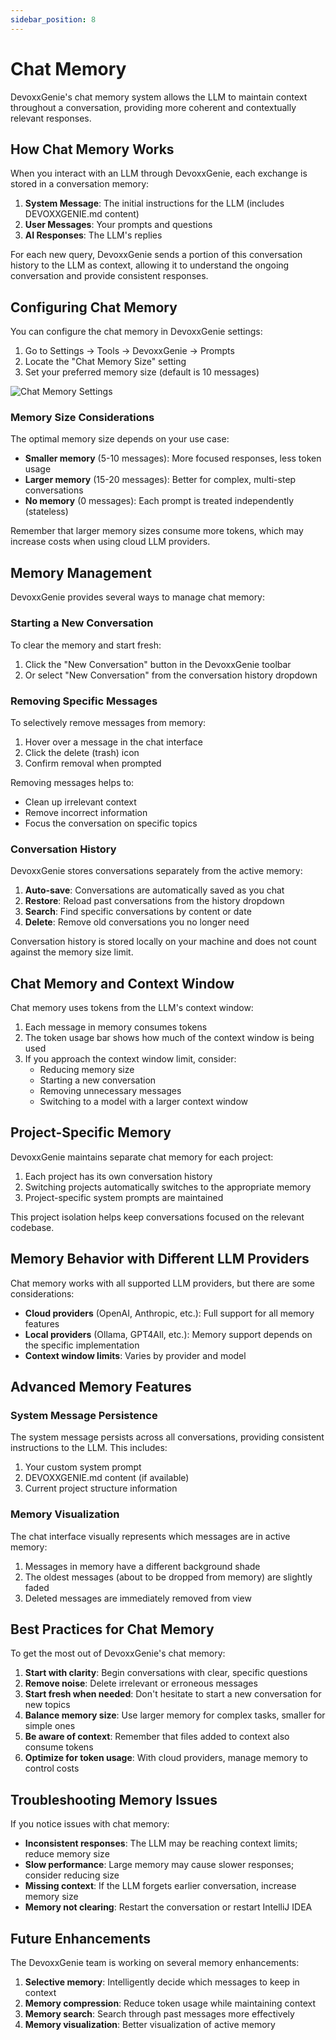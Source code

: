 ```yaml
---
sidebar_position: 8
---
```


# Chat Memory

DevoxxGenie's chat memory system allows the LLM to maintain context throughout a conversation, providing more coherent and contextually relevant responses.

## How Chat Memory Works

When you interact with an LLM through DevoxxGenie, each exchange is stored in a conversation memory:

1. **System Message**: The initial instructions for the LLM (includes DEVOXXGENIE.md content)
2. **User Messages**: Your prompts and questions
3. **AI Responses**: The LLM's replies

For each new query, DevoxxGenie sends a portion of this conversation history to the LLM as context, allowing it to understand the ongoing conversation and provide consistent responses.

## Configuring Chat Memory

You can configure the chat memory in DevoxxGenie settings:

1. Go to Settings → Tools → DevoxxGenie → Prompts
2. Locate the "Chat Memory Size" setting
3. Set your preferred memory size (default is 10 messages)

![Chat Memory Settings](/img/chat-memory-settings.png)

### Memory Size Considerations

The optimal memory size depends on your use case:

- **Smaller memory** (5-10 messages): More focused responses, less token usage
- **Larger memory** (15-20 messages): Better for complex, multi-step conversations
- **No memory** (0 messages): Each prompt is treated independently (stateless)

Remember that larger memory sizes consume more tokens, which may increase costs when using cloud LLM providers.

## Memory Management

DevoxxGenie provides several ways to manage chat memory:

### Starting a New Conversation

To clear the memory and start fresh:

1. Click the "New Conversation" button in the DevoxxGenie toolbar
2. Or select "New Conversation" from the conversation history dropdown

### Removing Specific Messages

To selectively remove messages from memory:

1. Hover over a message in the chat interface
2. Click the delete (trash) icon
3. Confirm removal when prompted

Removing messages helps to:
- Clean up irrelevant context
- Remove incorrect information
- Focus the conversation on specific topics

### Conversation History

DevoxxGenie stores conversations separately from the active memory:

1. **Auto-save**: Conversations are automatically saved as you chat
2. **Restore**: Reload past conversations from the history dropdown
3. **Search**: Find specific conversations by content or date
4. **Delete**: Remove old conversations you no longer need

Conversation history is stored locally on your machine and does not count against the memory size limit.

## Chat Memory and Context Window

Chat memory uses tokens from the LLM's context window:

1. Each message in memory consumes tokens
2. The token usage bar shows how much of the context window is being used
3. If you approach the context window limit, consider:
   - Reducing memory size
   - Starting a new conversation
   - Removing unnecessary messages
   - Switching to a model with a larger context window

## Project-Specific Memory

DevoxxGenie maintains separate chat memory for each project:

1. Each project has its own conversation history
2. Switching projects automatically switches to the appropriate memory
3. Project-specific system prompts are maintained

This project isolation helps keep conversations focused on the relevant codebase.

## Memory Behavior with Different LLM Providers

Chat memory works with all supported LLM providers, but there are some considerations:

- **Cloud providers** (OpenAI, Anthropic, etc.): Full support for all memory features
- **Local providers** (Ollama, GPT4All, etc.): Memory support depends on the specific implementation
- **Context window limits**: Varies by provider and model

## Advanced Memory Features

### System Message Persistence

The system message persists across all conversations, providing consistent instructions to the LLM. This includes:

1. Your custom system prompt
2. DEVOXXGENIE.md content (if available)
3. Current project structure information

### Memory Visualization

The chat interface visually represents which messages are in active memory:

1. Messages in memory have a different background shade
2. The oldest messages (about to be dropped from memory) are slightly faded
3. Deleted messages are immediately removed from view

## Best Practices for Chat Memory

To get the most out of DevoxxGenie's chat memory:

1. **Start with clarity**: Begin conversations with clear, specific questions
2. **Remove noise**: Delete irrelevant or erroneous messages
3. **Start fresh when needed**: Don't hesitate to start a new conversation for new topics
4. **Balance memory size**: Use larger memory for complex tasks, smaller for simple ones
5. **Be aware of context**: Remember that files added to context also consume tokens
6. **Optimize for token usage**: With cloud providers, manage memory to control costs

## Troubleshooting Memory Issues

If you notice issues with chat memory:

- **Inconsistent responses**: The LLM may be reaching context limits; reduce memory size
- **Slow performance**: Large memory may cause slower responses; consider reducing size
- **Missing context**: If the LLM forgets earlier conversation, increase memory size
- **Memory not clearing**: Restart the conversation or restart IntelliJ IDEA

## Future Enhancements

The DevoxxGenie team is working on several memory enhancements:

1. **Selective memory**: Intelligently decide which messages to keep in context
2. **Memory compression**: Reduce token usage while maintaining context
3. **Memory search**: Search through past messages more effectively
4. **Memory visualization**: Better visualization of active memory
